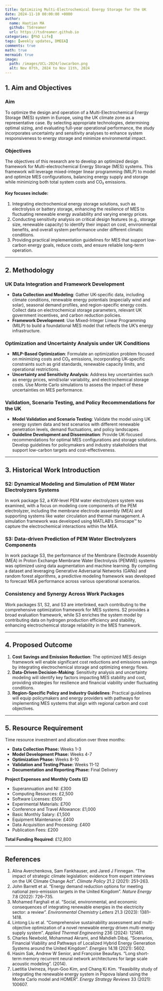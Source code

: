 ```yaml
---
title: Optimizing Multi-Electrochemical Energy Storage for the UK
date: 2024-11-10 00:00:00 +0000  
author:  
  name: Haotian MA  
  github: TSdreamer  
  url: https://tsdreamer.github.io  
categories: [PhD Life]  
tags: [weekly updates, DMEEA]  
comments: true  
math: true  
mermaid: true  
image:  
  path: /images/UCL-2024/lowcarbon.png
  alt: Nov 07th, 2024 to Nov 11th, 2024  
---
```



## 1. Aim and Objectives

### Aim
To optimize the design and operation of a Multi-Electrochemical Energy Storage (MES) system in Europe, using the UK climate zone as a representative case. By selecting appropriate technologies, determining optimal sizing, and evaluating full-year operational performance, the study incorporates uncertainty and sensitivity analyses to enhance system responsiveness to energy storage and minimize environmental impact.

### Objectives
The objectives of this research are to develop an optimized design framework for Multi-electrochemical Energy Storage (MES) systems. This framework will leverage mixed-integer linear programming (MILP) to model and optimize MES configurations, balancing energy supply and storage while minimizing both total system costs and CO₂ emissions.

#### Key focuses include:
1. Integrating electrochemical energy storage solutions, such as electrolysis or battery storage, enhancing the resilience of MES to fluctuating renewable energy availability and varying energy prices.
2. Conducting sensitivity analysis on critical design features (e.g., storage size, renewable capacity) to identify their impact on cost, environmental benefits, and overall system performance under different climatic conditions.
3. Providing practical implementation guidelines for MES that support low-carbon energy goals, reduce costs, and ensure reliable long-term operation.

---

## 2. Methodology

### UK Data Integration and Framework Development
- **Data Collection and Modeling**: Gather UK-specific data, including climate conditions, renewable energy potentials (especially wind and solar), seasonal demand profiles, and region-specific energy costs. Collect data on electrochemical storage parameters, relevant UK government incentives, and carbon reduction policies.
- **Framework Development**: Use Mixed-Integer Linear Programming (MILP) to build a foundational MES model that reflects the UK’s energy infrastructure.

### Optimization and Uncertainty Analysis under UK Conditions
- **MILP-Based Optimization**: Formulate an optimization problem focused on minimizing costs and CO₂ emissions, incorporating UK-specific constraints such as grid standards, renewable capacity limits, and operational restrictions.
- **Uncertainty and Sensitivity Analysis**: Address key uncertainties such as energy prices, wind/solar variability, and electrochemical storage costs. Use Monte Carlo simulations to assess the impact of these uncertainties on MES performance.

### Validation, Scenario Testing, and Policy Recommendations for the UK
- **Model Validation and Scenario Testing**: Validate the model using UK energy system data and test scenarios with different renewable penetration levels, demand fluctuations, and policy landscapes.
- **Guideline Development and Dissemination**: Provide UK-focused recommendations for optimal MES configurations and storage solutions. Develop guidelines for policymakers and industry stakeholders that support low-carbon targets and cost-effectiveness.

---

## 3. Historical Work Introduction

### S2: Dynamical Modeling and Simulation of PEM Water Electrolyzers Systems
In work package S2, a KW-level PEM water electrolyzers system was examined, with a focus on modeling core components of the PEM electrolyzer, including the membrane electrode assembly (MEA) and supporting systems like water circulation and thermal management. A simulation framework was developed using MATLAB’s Simscape™ to capture the electrochemical interactions within the MEA.

### S3: Data-driven Prediction of PEM Water Electrolyzers Components
In work package S3, the performance of the Membrane Electrode Assembly (MEA) in Proton Exchange Membrane Water Electrolysis (PEMWE) systems was optimized using data augmentation and machine learning. By compiling a dataset and leveraging Generative Adversarial Networks (GANs) and random forest algorithms, a predictive modeling framework was developed to forecast MEA performance across various operational scenarios.

### Consistency and Synergy Across Work Packages
Work packages S1, S2, and S3 are interlinked, each contributing to the comprehensive optimization framework for MES systems. S2 provides a broad evaluation framework, while S3 enriches the system model by contributing data on hydrogen production efficiency and stability, enhancing electrochemical storage reliability in the MES framework.

---

## 4. Proposed Outcome

1. **Cost Savings and Emission Reduction**: The optimized MES design framework will enable significant cost reductions and emissions savings by integrating electrochemical storage and optimizing energy flows.
2. **Data-Driven Decision-Making**: Sensitivity analysis and uncertainty modeling will identify key factors impacting MES stability and cost, providing strategies for resilience and financial viability under fluctuating conditions.
3. **Region-Specific Policy and Industry Guidelines**: Practical guidelines will equip policymakers and energy providers with pathways for implementing MES systems that align with regional carbon and cost objectives.

---

## 5. Resource Requirement
Time resource investment and allocation over three months:
- **Data Collection Phase:** Weeks 1-3
- **Model Development Phase:** Weeks 4-7
- **Optimization Phase:** Weeks 8-10
- **Validation and Testing Phase:** Weeks 11-12
- **Documentation and Reporting Phase:** Final Delivery

**Project Expenses and Monthly Costs (£)**
- Superannuation and NI: £300
- Computing Resources: £2,500
- Software Licenses: £500
- Experimental Materials: £700
- Conference and Travel Allowance: £1,000
- Basic Monthly Salary: £1,500
- Equipment Maintenance: £400
- Data Acquisition and Processing: £400
- Publication Fees: £200

**Total Funding Required**: £12,800

---

## References

1. Alina Averchenkova, Sam Fankhauser, and Jared J Finnegan. “The impact of strategic climate legislation: evidence from expert interviews on the UK Climate Change Act”. *Climate Policy* 21.2 (2021): 251–263.
2. John Barrett et al. “Energy demand reduction options for meeting national zero-emission targets in the United Kingdom”. *Nature Energy* 7.8 (2022): 726–735.
3. Mohamed Farghali et al. “Social, environmental, and economic consequences of integrating renewable energies in the electricity sector: a review”. *Environmental Chemistry Letters* 21.3 (2023): 1381–1418.
4. Lintong Liu et al. “Comprehensive sustainability assessment and multi-objective optimization of a novel renewable energy driven multi-energy supply system”. *Applied Thermal Engineering* 236 (2024): 121461.
5. Charles Newbold, Mohammad Akrami, and Mahdieh Dibaj. “Scenarios, Financial Viability and Pathways of Localized Hybrid Energy Generation Systems around the United Kingdom”. *Energies* 14.18 (2021): 5602.
6. Hasim Sak, Andrew W Senior, and Françoise Beaufays. “Long short-term memory recurrent neural network architectures for large scale acoustic modeling”. (2014).
7. Laetitia Uwineza, Hyun-Goo Kim, and Chang Ki Kim. “Feasibility study of integrating the renewable energy system in Popova Island using the Monte Carlo model and HOMER”. *Energy Strategy Reviews* 33 (2021): 100607.
